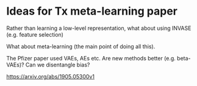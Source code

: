 # Ideas for Tx meta-learning paper



Rather than learning a low-level representation, what about using INVASE (e.g. feature selection)

What about meta-learning (the main point of doing all this).  

The Pfizer paper used VAEs, AEs etc. Are new methods better (e.g. beta-VAEs)?  Can we disentangle bias?

<https://arxiv.org/abs/1905.05300v1>

